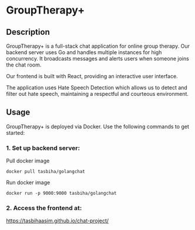 # GroupTherapy+

## Description

GroupTherapy+ is a full-stack chat application for online group therapy. Our backend server uses Go and handles multiple instances for high concurrency. It broadcasts messages and alerts users when someone joins the chat room.

Our frontend is built with React, providing an interactive user interface. 

The application uses Hate Speech Detection which allows us to detect and filter out hate speech, maintaining a respectful and courteous environment.

## Usage

GroupTherapy+ is deployed via Docker. Use the following commands to get started:

### 1. Set up backend server:

Pull docker image
```
docker pull tasbiha/golangchat
```
Run docker image
```
docker run -p 9000:9000 tasbiha/golangchat
```

### 2. Access the frontend at:
https://tasbihaasim.github.io/chat-project/


